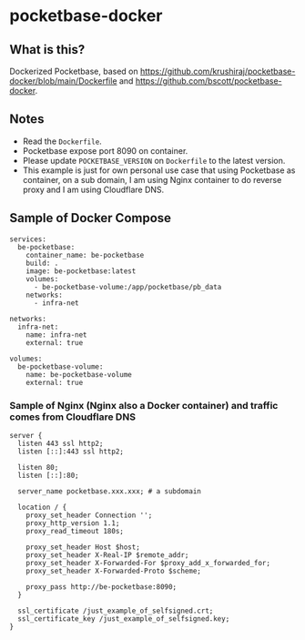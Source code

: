# pocketbase-docker

## What is this?

Dockerized Pocketbase, based on https://github.com/krushiraj/pocketbase-docker/blob/main/Dockerfile and https://github.com/bscott/pocketbase-docker.

## Notes

- Read the `Dockerfile`.
- Pocketbase expose port 8090 on container.
- Please update `POCKETBASE_VERSION` on `Dockerfile` to the latest version.
- This example is just for own personal use case that using Pocketbase as container, on a sub domain, I am using Nginx container to do reverse proxy and I am using Cloudflare DNS.

## Sample of Docker Compose

```
services:
  be-pocketbase:
    container_name: be-pocketbase
    build: .
    image: be-pocketbase:latest
    volumes:
      - be-pocketbase-volume:/app/pocketbase/pb_data
    networks:
      - infra-net

networks:
  infra-net:
    name: infra-net
    external: true

volumes:
  be-pocketbase-volume:
    name: be-pocketbase-volume
    external: true
```

### Sample of Nginx (Nginx also a Docker container) and traffic comes from Cloudflare DNS

```
server {
  listen 443 ssl http2;
  listen [::]:443 ssl http2;

  listen 80;
  listen [::]:80;

  server_name pocketbase.xxx.xxx; # a subdomain

  location / {
    proxy_set_header Connection '';
    proxy_http_version 1.1;
    proxy_read_timeout 180s;

    proxy_set_header Host $host;
    proxy_set_header X-Real-IP $remote_addr;
    proxy_set_header X-Forwarded-For $proxy_add_x_forwarded_for;
    proxy_set_header X-Forwarded-Proto $scheme;

    proxy_pass http://be-pocketbase:8090;
  }

  ssl_certificate /just_example_of_selfsigned.crt;
  ssl_certificate_key /just_example_of_selfsigned.key;
}
```

